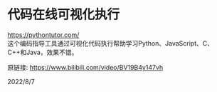 # 代码在线可视化执行

https://pythontutor.com/  
这个编码指导工具通过可视化代码执行帮助学习Python、JavaScript、C、C++和Java，效果不错。    


原链接: https://www.bilibili.com/video/BV19B4y147vh  


2022/8/7  
